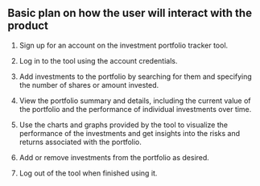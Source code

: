 ## Basic plan on how the user will interact with the product

1. Sign up for an account on the investment portfolio tracker tool.

2. Log in to the tool using the account credentials.

3. Add investments to the portfolio by searching for them and specifying the number of shares or amount invested.

4. View the portfolio summary and details, including the current value of the portfolio and the performance of individual investments over time.

5. Use the charts and graphs provided by the tool to visualize the performance of the investments and get insights into the risks and returns associated with the portfolio.

6. Add or remove investments from the portfolio as desired.

7. Log out of the tool when finished using it.
